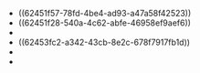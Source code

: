 - ((62451f57-78fd-4be4-ad93-a47a58f42523))
- ((62451f28-540a-4c62-abfe-46958ef9aef6))
-
- ((62453fc2-a342-43cb-8e2c-678f7917fb1d))
-
-